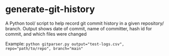 # generate-git-history

A Python tool/ script to help record git commit history in a given repository/ branch. Output shows date of commit, name of committer, hash id for commit, and which files were changed

Example:
```python gitparser.py output="test-logs.csv", repo="path/to/repo", branch="main"```

